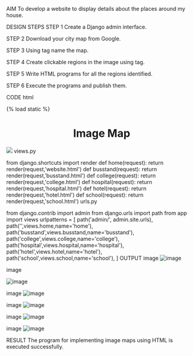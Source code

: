 AIM
To develop a website to display details about the places around my house.

DESIGN STEPS
STEP 1
Create a Django admin interface.

STEP 2
Download your city map from Google.

STEP 3
Using <map> tag name the map.

STEP 4
Create clickable regions in the image using <area> tag.

STEP 5
Write HTML programs for all the regions identified.

STEP 6
Execute the programs and publish them.

CODE
html

<!DOCTYPE html>
<html lang="en">
<head>
    <meta charset="UTF-8">
    <meta name="viewport" content="width=device-width, initial-scale=1.0">
    <title>Image Map</title>
</head>
<style>
    img {
      max-width: 100%;
      max-height: 100vh;
      object-fit: contain;
    }
</style>
<body>
    {% load static %}
    <h1 align="center">Image Map</h1>
<img src="{%static 'image/map.jpg'%}" usemap="#image-map">

<map name="image-map">
    <area target="" alt="Bus Stand" title="Bus Stand" href="{% url 'busstand' %}" coords="607,422,791,537" shape="rect">
    <area target="" alt="Medical College" title="Medical College" href="{% url 'college' %}" coords="1031,188,1306,307" shape="rect">
    <area target="" alt="Hospital" title="Hospital" href="{% url 'hospital' %}" coords="1225,453,1415,552" shape="rect">
    <area target="" alt="School" title="School" href="{% url 'school' %}" coords="233,10,440,109" shape="rect">
    <area target="" alt="Hotel" title="Hotel" href="{% url 'hotel' %}" coords="1310,583,1502,677" shape="rect">
</map>
</body>
</html>
views.py

from django.shortcuts import render
def home(request):
    return render(request,'website.html')
def busstand(request):
    return render(request,'busstand.html')
def college(request):
    return render(request,'college.html')
def hospital(request):
    return render(request,'hospital.html')
def hotel(request):
    return render(request,'hotel.html')
def school(request):
    return render(request,'school.html')
urls.py

from django.contrib import admin
from django.urls import path
from app import views
urlpatterns = [
    path('admin/', admin.site.urls),
    path('',views.home,name='home'),
    path('busstand',views.busstand,name='busstand'),
    path('college',views.college,name='college'),
    path('hospital',views.hospital,name='hospital'),
    path('hotel',views.hotel,name='hotel'),
    path('school',views.school,name='school'),
]
OUTPUT
image
![image](https://github.com/user-attachments/assets/951e7297-6d2d-4e9c-8a2a-48157af13b780)

image

![image](https://github.com/user-attachments/assets/4f866c22-bf2c-4bc7-94c7-df75871785ea)

image
![image](https://github.com/user-attachments/assets/dd099c06-2fa2-4519-ac4a-af44555d7e4d)

image
![image](https://github.com/user-attachments/assets/c18f89ca-fafb-4a32-bd2a-3032ccf3d513)

image
![image](https://github.com/user-attachments/assets/62f040b2-311b-46e6-a43f-dbfb6ab41672)

image
![image](https://github.com/user-attachments/assets/3ca3676f-dd4f-46f7-94c1-8856f4ab49a2)

RESULT
The program for implementing image maps using HTML is executed successfully.
